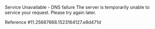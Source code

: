 Service Unavailable - DNS failure The server is temporarily unable to service your request. Please try again later.

Reference #11.25687668.1523164127.e8d471d